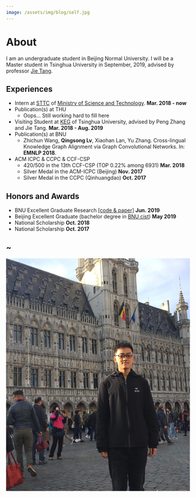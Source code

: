 ```yaml
---
image: /assets/img/blog/self.jpg
---
```


# About

I am an undergraduate student in Beijing Normal University. I will be a Master student in Tsinghua University in September, 2019, advised by professor [Jie Tang](http://keg.cs.tsinghua.edu.cn/jietang/).

## Experiences

* Intern at [STTC](https://www.italents.cn/) of [Ministry of Science and Technology](http://www.most.gov.cn/). **Mar. 2018 - now**
* Publication(s) at THU
    * Oops... Still working hard to fill here
* Visiting Student at [KEG](http://keg.cs.tsinghua.edu.cn/) of Tsinghua University, advised by Peng Zhang and Jie Tang. **Mar. 2018 - Aug. 2019**
* Publication(s) at BNU
    * Zhichun Wang, **Qingsong Lv**, Xiaohan Lan, Yu Zhang. Cross-lingual Knowledge Graph Alignment via Graph Convolutional Networks. In: **EMNLP 2018**.
* ACM ICPC & CCPC & CCF-CSP
    * 420/500 in the 13th CCF-CSP (TOP 0.22% among 6931) **Mar. 2018**
    * Silver Medal in the ACM-ICPC (Beijing) **Nov. 2017**
    * Silver Medal in the CCPC (Qinhuangdao) **Oct. 2017**

## Honors and Awards

* BNU Excellent Graduate Research [[code & paper]](https://github.com/1049451037/HIN-Align) **Jun. 2019**
* Beijing Excellent Graduate (bachelor degree in [BNU cist](http://cisten.bnu.edu.cn/)) **May 2019**
* National Scholarship **Oct. 2018**
* National Scholarship **Oct. 2017**

## ~

![](/assets/img/blog/self.jpg)

